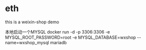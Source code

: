 # eth
this is a weixin-shop demo 

本地启动一个MYSQL
docker run -d  -p 3306:3306 -e MYSQL_ROOT_PASSWORD=root -e MYSQL_DATABASE=wxshop --name=wxshop_mysql mariadb

